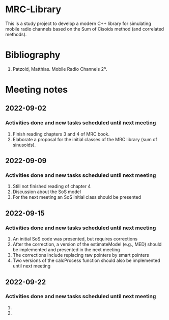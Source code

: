 # MRC-Library
This is a study project to develop a modern C++ library for simulating mobile radio channels based on the Sum of Cisoids method (and correlated methods).

# Bibliography
1. Patzold, Matthias. Mobile Radio Channels 2º.

# Meeting notes
## 2022-09-02
### Activities done and new tasks scheduled until next meeting
1. Finish reading chapters 3 and 4 of MRC book.
2. Elaborate a proposal for the initial classes of the MRC library (sum of sinusoids).

## 2022-09-09
### Activities done and new tasks scheduled until next meeting
1. Still not finished reading of chapter 4
2. Discussion about the SoS model
3. For the next meeting an SoS initial class should be presented

## 2022-09-15
### Activities done and new tasks scheduled until next meeting
1. An initial SoS code was presented, but requires corrections
2. After the correction, a version of the estimateModel (e.g., MED) should be implemented and presented in the next meeting
3. The corrections include replacing raw pointers by smart pointers 
4. Two versions of the calcProcess function should also be implemented until next meeting

## 2022-09-22
### Activities done and new tasks scheduled until next meeting
1.
2.
